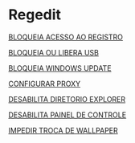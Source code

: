 # Regedit

<a href="https://github.com/Maialinux/Scripts-em-Regedit/tree/main/BLOQUEIA-ACESSO-AO-REGISTRO">BLOQUEIA ACESSO AO REGISTRO</a>

<a href="https://github.com/Maialinux/Scripts-em-Regedit/tree/main/BLOQUEIA-OU-LIBERA-USB">BLOQUEIA OU LIBERA USB</a>

<a href="https://github.com/Maialinux/Scripts-em-Regedit/tree/main/BLOQUEIA-WINDOWS_UPDATE">BLOQUEIA WINDOWS UPDATE</a>

<a href="https://github.com/Maialinux/Scripts-em-Regedit/tree/main/CONFIGURAR-PROXY">CONFIGURAR PROXY</a>

<a href="https://github.com/Maialinux/Scripts-em-Regedit/tree/main/DESABILITA-DIRETORIO-EXPLORER">DESABILITA DIRETORIO EXPLORER</a>

<a href="https://github.com/Maialinux/Scripts-em-Regedit/tree/main/DESABILITA-PAINEL-DE-CONTROLE">DESABILITA PAINEL DE CONTROLE</a>

<a href="https://github.com/Maialinux/Scripts-em-Regedit/tree/main/IMPEDIR-TROCA-DE-WALLPAPER">IMPEDIR TROCA DE WALLPAPER</a>
